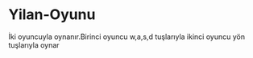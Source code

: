 # Yilan-Oyunu
İki oyuncuyla oynanır.Birinci oyuncu w,a,s,d tuşlarıyla ikinci oyuncu yön tuşlarıyla oynar 

